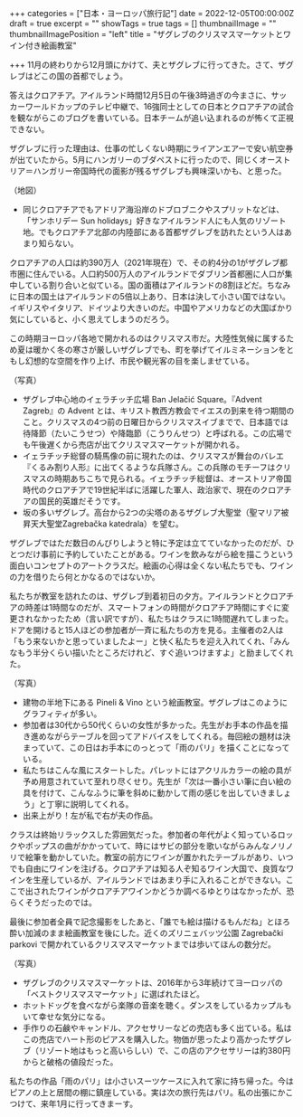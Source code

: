 +++
categories = ["日本・ヨーロッパ旅行記"]
date = 2022-12-05T00:00:00Z
draft = true
excerpt = ""
showTags = true
tags = []
thumbnailImage = ""
thumbnailImagePosition = "left"
title = "ザグレブのクリスマスマーケットとワイン付き絵画教室"

+++
11月の終わりから12月頭にかけて、夫とザグレブに行ってきた。さて、ザグレブはどこの国の首都でしょう。

答えはクロアチア。アイルランド時間12月5日の午後3時過ぎの今まさに、サッカーワールドカップのテレビ中継で、16強同士としての日本とクロアチアの試合を観ながらこのブログを書いている。日本チームが追い込まれるのが怖くて正視できない。

ザグレブに行った理由は、仕事の忙しくない時期にライアンエアーで安い航空券が出ていたから。5月にハンガリーのブダペストに行ったので、同じくオーストリア＝ハンガリー帝国時代の面影が残るザグレブも興味深いかも、と思った。

（地図）

* 同じクロアチアでもアドリア海沿岸のドブロブニクやスプリットなどは、「サンホリデー Sun holidays」好きなアイルランド人にも人気のリゾート地。でもクロアチア北部の内陸部にある首都ザグレブを訪れたという人はあまり知らない。

クロアチアの人口は約390万人（2021年現在）で、その約4分の1がザグレブ都市圏に住んでいる。人口約500万人のアイルランドでダブリン首都圏に人口が集中している割り合いと似ている。国の面積はアイルランドの8割ほどだ。ちなみに日本の国土はアイルランドの5倍以上あり、日本は決して小さい国ではない。イギリスやイタリア、ドイツより大きいのだ。中国やアメリカなどの大国ばかり気にしていると、小く思えてしまうのだろう。

この時期ヨーロッパ各地で開かれるのはクリスマス市だ。大陸性気候に属するため夏は暖かく冬の寒さが厳しいザグレブでも、町を挙げてイルミネーションをともし幻想的な空間を作り上げ、市民や観光客の目を楽しませている。

（写真）

* ザグレブ中心地のイェラチッチ広場 Ban Jelačić Square。『Advent Zagreb』の Advent とは、キリスト教西方教会でイエスの到来を待つ期間のこと。クリスマスの4つ前の日曜日からクリスマスイブまでで、日本語では待降節（たいこうせつ）や降臨節（こうりんせつ）と呼ばれる。この広場でも午後遅くから売店が出てクリスマスマーケットが開かれる。
* イェラチッチ総督の騎馬像の前に現れたのは、クリスマスが舞台のバレエ『くるみ割り人形』に出てくるような兵隊さん。この兵隊のモチーフはクリスマスの時期あちこちで見られる。イェラチッチ総督は、オーストリア帝国時代のクロアチアで19世紀半ばに活躍した軍人、政治家で、現在のクロアチアの国民的英雄だそうです。
* 坂の多いザグレブ。高台から2つの尖塔のあるザグレブ大聖堂（聖マリア被昇天大聖堂Zagrebačka katedrala）を望む。

ザグレブではただ数日のんびりしようと特に予定は立てていなかったのだが、ひとつだけ事前に予約していたことがある。ワインを飲みながら絵を描こうという面白いコンセプトのアートクラスだ。絵画の心得は全くない私たちでも、ワインの力を借りたら何とかなるのではないか。

私たちが教室を訪れたのは、ザグレブ到着初日の夕方。アイルランドとクロアチアの時差は1時間なのだが、スマートフォンの時間がクロアチア時間にすぐに変更されなかったため（言い訳ですが）、私たちはクラスに1時間遅れてしまった。ドアを開けると15人ほどの参加者が一斉に私たちの方を見る。主催者の2人は「もう来ないかと思っていましたよー」と快く私たちを迎え入れてくれ、「みんなもう半分くらい描いたところだけれど、すぐ追いつけますよ」と励ましてくれた。

（写真）

* 建物の半地下にある Pineli & Vino という絵画教室。ザグレブはこのようにグラフィティが多い。
* 参加者は30代から50代くらいの女性が多かった。先生がお手本の作品を描き進めながらテーブルを回ってアドバイスをしてくれる。毎回絵の題材は決まっていて、この日はお手本にのっとって「雨のパリ」を描くことになっている。
* 私たちはこんな風にスタートした。パレットにはアクリルカラーの絵の具が予め用意されていて至れり尽くせり。先生が「次は一番小さい筆に白い絵の具を付けて、こんなふうに筆を斜めに動かして雨の感じを出していきましょう」と丁寧に説明してくれる。
* 出来上がり！左が私で右が夫の作品。

クラスは終始リラックスした雰囲気だった。参加者の年代がよく知っているロックやポップスの曲がかかっていて、時にはサビの部分を歌いながらみんなノリノリで絵筆を動かしていた。教室の前方にワインが置かれたテーブルがあり、いつでも自由にワインを注げる。クロアチアは知る人ぞ知るワイン大国で、良質なワインを生産しているが、アイルランドではあまり手に入れることができない。ここで出されたワインがクロアチアワインかどうか調べるゆとりはなかったが、恐らくそうだったのでは。

最後に参加者全員で記念撮影をしたあと、「誰でも絵は描けるもんだね」とほろ酔い加減のまま絵画教室を後にした。近くのズリニェバッツ公園 Zagrebački parkovi で開かれているクリスマスマーケットまでは歩いてほんの数分だ。

（写真）

* ザグレブのクリスマスマーケットは、2016年から3年続けてヨーロッパの「ベストクリスマスマーケット」に選ばれたほど。
* ホットドッグを食べながら楽隊の音楽を聴く。ダンスをしているカップルもいて幸せな気分になる。
* 手作りの石鹸やキャンドル、アクセサリーなどの売店も多く出ている。私はこの売店でハート形のピアスを購入した。物価が思ったより高かったザグレブ（リゾート地はもっと高いらしい）で、この店のアクセサリーは約380円からと破格の値段だった。

私たちの作品「雨のパリ」は小さいスーツケースに入れて家に持ち帰った。今はピアノの上と居間の棚に鎮座している。実は次の旅行先はパリ。私の出張にかこつけて、来年1月に行ってきまーす。